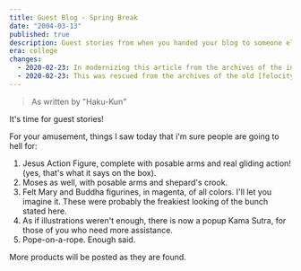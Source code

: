 ```yaml
---
title: Guest Blog - Spring Break
date: "2004-03-13"
published: true
description: Guest stories from when you handed your blog to someone else
era: college
changes:
  - 2020-02-23: In modernizing this article from the archives of the internet, I realized that anyone who wants to can now make a website, a blog, or establish a digital presence. It was obviously different back in '04, when "Guest Blogs" meant you handed someone else your login and they wrote some interesting thoughts while you were away.
  - 2020-02-23: This was rescued from the archives of the old [felocity.org](https://web.archive.org/web/20040317150827/http://www.felocity.org/) site. Writing on the internet was pretty different back then.
---
```


> As written by "Haku-Kun"

It's time for guest stories!

For your amusement, things I saw today that i'm sure people are going to hell for:

1. Jesus Action Figure, complete with posable arms and real gliding action! (yes, that's what it says on the box).
2. Moses as well, with posable arms and shepard's crook.
3. Felt Mary and Buddha figurines, in magenta, of all colors. I'll let you imagine it. These were probably the freakiest looking of the bunch stated here.
4. As if illustrations weren't enough, there is now a popup Kama Sutra, for those of you who need more assistance.
5. Pope-on-a-rope. Enough said.

More products will be posted as they are found.
